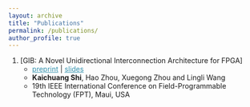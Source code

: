 ```yaml
---
layout: archive
title: "Publications"
permalink: /publications/
author_profile: true
---
```

1. [GIB: A Novel Unidirectional Interconnection Architecture for FPGA]
   * <a href="/publications/papers/GIB.pdf" style="color:#3793ae">preprint</a> \| <a href="/publications/papers/GIB.slides.pdf" style="color:#3793ae">slides</a>
   * **Kaichuang Shi**, Hao Zhou, Xuegong Zhou and Lingli Wang
   * 19th IEEE International Conference on Field-Programmable Technology (FPT), Maui, USA
